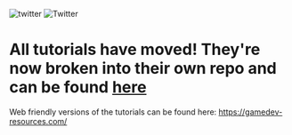 ![twitter](https://img.shields.io/twitter/follow/yecats131?style=social) ![Twitter](https://img.shields.io/twitter/follow/whatupgames?style=social)

# All tutorials have moved! They're now broken into their own repo and can be found [here](https://github.com/gamedev-resources)

Web friendly versions of the tutorials can be found here: https://gamedev-resources.com/
